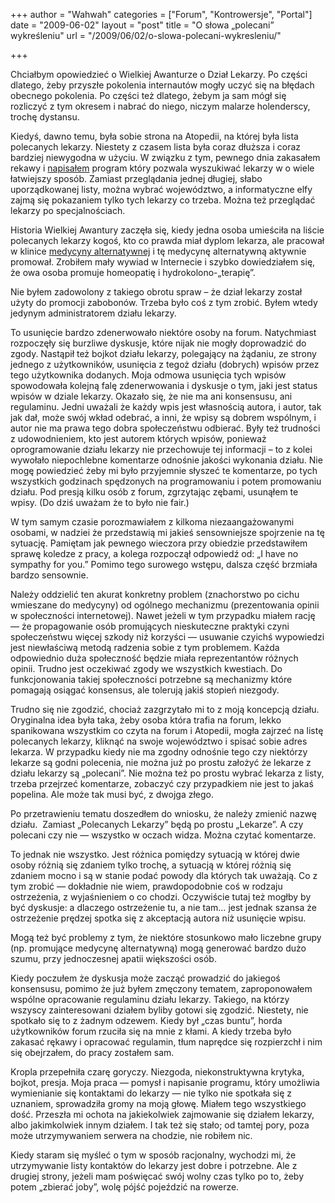 +++
author = "Wahwah"
categories = ["Forum", "Kontrowersje", "Portal"]
date = "2009-06-02"
layout = "post"
title = "O słowa „polecani” wykreśleniu"
url = "/2009/06/02/o-slowa-polecani-wykresleniu/"

+++

Chciałbym opowiedzieć o Wielkiej Awanturze o Dział Lekarzy. Po części dlatego, żeby przyszłe pokolenia internautów mogły uczyć się na błędach obecnego pokolenia. Po części też dlatego, żebym ja sam mógł się rozliczyć z tym okresem i nabrać do niego, niczym malarze holenderscy, trochę dystansu.

<!--more-->

Kiedyś, dawno temu, była sobie strona na Atopedii, na której była lista polecanych lekarzy. Niestety z czasem lista była coraz dłuższa i coraz bardziej niewygodna w użyciu. W związku z tym, pewnego dnia zakasałem rekawy i [napisałem][1] program który pozwala wyszukiwać lekarzy w o wiele łatwiejszy sposób. Zamiast przeglądania jednej długiej, słabo uporządkowanej listy, można wybrać województwo, a informatyczne elfy zajmą się pokazaniem tylko tych lekarzy co trzeba. Można też przeglądać lekarzy po specjalnościach.

Historia Wielkiej Awantury zaczęła się, kiedy jedna osoba umieściła na liście polecanych lekarzy kogoś, kto co prawda miał dyplom lekarza, ale pracował w klinice [medycyny alternatywnej][2] i tę medycynę alternatywną aktywnie promował. Zrobiłem mały wywiad w Internecie i szybko dowiedziałem się, że owa osoba promuje homeopatię i hydrokolono-„terapię”.

Nie byłem zadowolony z takiego obrotu spraw &#8211; że dział lekarzy został użyty do promocji zabobonów. Trzeba było coś z tym zrobić. Byłem wtedy jedynym administratorem działu lekarzy.

To usunięcie bardzo zdenerwowało niektóre osoby na forum. Natychmiast rozpoczęły się burzliwe dyskusje, które nijak nie mogły doprowadzić do zgody. Nastąpił też bojkot działu lekarzy, polegający na żądaniu, ze strony jednego z użytkowników, usunięcia z tegoż działu (dobrych) wpisów przez tego użytkownika dodanych. Moja odmowa usunięcia tych wpisów spowodowała kolejną falę zdenerwowania i dyskusje o tym, jaki jest status wpisów w dziale lekarzy. Okazało się, że nie ma ani konsensusu, ani regulaminu. Jedni uważali że każdy wpis jest własnością autora, i autor, tak jak dał, może swój wkład odebrać, a inni, że wpisy są dobrem wspólnym, i autor nie ma prawa tego dobra społeczeństwu odbierać. Były też trudności z udowodnieniem, kto jest autorem których wpisów, ponieważ oprogramowanie działu lekarzy nie przechowuje tej informacji &#8211; to z kolei wywołało niepochlebne komentarze odnośnie jakości wykonania działu. Nie mogę powiedzieć żeby mi było przyjemnie słyszeć te komentarze, po tych wszystkich godzinach spędzonych na programowaniu i potem promowaniu działu. Pod presją kilku osób z forum, zgrzytając zębami, usunąłem te wpisy. (Do dziś uważam że to było nie fair.)

W tym samym czasie porozmawiałem z kilkoma niezaangażowanymi osobami, w nadziei że przedstawią mi jakieś sensowniejsze spojrzenie na tę sytuację. Pamiętam jak pewnego wieczora przy obiedzie przedstawiłem sprawę koledze z pracy, a kolega rozpoczął odpowiedź od: „I have no sympathy for you.” Pomimo tego surowego wstępu, dalsza część brzmiała bardzo sensownie.

Należy oddzielić ten akurat konkretny problem (znachorstwo po cichu wmieszane do medycyny) od ogólnego mechanizmu (prezentowania opinii w społeczności internetowej). Nawet jeżeli w tym przypadku miałem rację — że propagowanie osób promujących nieskuteczne praktyki czyni społeczeństwu więcej szkody niż korzyści — usuwanie czyichś wypowiedzi jest niewłaściwą metodą radzenia sobie z tym problemem. Każda odpowiednio duża społeczność będzie miała reprezentantów różnych opinii. Trudno jest oczekiwać zgody we wszystkich kwestiach. Do funkcjonowania takiej społeczności potrzebne są mechanizmy które pomagają osiągać konsensus, ale tolerują jakiś stopień niezgody.

Trudno się nie zgodzić, chociaż zazgrzytało mi to z moją koncepcją działu.  Oryginalna idea była taka, żeby osoba która trafia na forum, lekko spanikowana wszystkim co czyta na forum i Atopedii, mogła zajrzeć na listę polecanych lekarzy, kliknąć na swoje województwo i spisać sobie adres lekarza. W przypadku kiedy nie ma zgodny odnośnie tego czy niektórzy lekarze są godni polecenia, nie można już po prostu założyć że lekarze z działu lekarzy są „polecani”. Nie można też po prostu wybrać lekarza z listy, trzeba przejrzeć komentarze, zobaczyć czy przypadkiem nie jest to jakaś popelina. Ale może tak musi być, z dwojga złego.

Po przetrawieniu tematu doszedłem do wniosku, że należy zmienić nazwę działu.  Zamiast „Polecanych Lekarzy” będą po prostu „Lekarze”. A czy polecani czy nie — wszystko w oczach widza. Można czytać komentarze.

To jednak nie wszystko. Jest różnica pomiędzy sytuacją w której dwie osoby różnią się zdaniem tylko trochę, a sytuacją w której różnią się zdaniem mocno i są w stanie podać powody dla których tak uważają. Co z tym zrobić — dokładnie nie wiem, prawdopodobnie coś w rodzaju ostrzeżenia, z wyjaśnieniem o co chodzi. Oczywiście tutaj też mogłby by być dyskusje: a dlaczego ostrzeżenie tu, a nie tam&#8230; jest jednak szansa że ostrzeżenie prędzej spotka się z akceptacją autora niż usunięcie wpisu.

Mogą też być problemy z tym, że niektóre stosunkowo mało liczebne grupy (np. promujące medycynę alternatywną) mogą generować bardzo dużo szumu, przy jednoczesnej apatii większości osób.

Kiedy poczułem że dyskusja może zacząć prowadzić do jakiegoś konsensusu, pomimo że już byłem zmęczony tematem, zaproponowałem wspólne opracowanie regulaminu działu lekarzy. Takiego, na którzy wszyscy zainteresowani działem byliby gotowi się zgodzić. Niestety, nie spotkało się to z żadnym odzewem. Kiedy był „czas buntu”, horda użytkowników forum rzuciła się na mnie z kłami. A kiedy trzeba było zakasać rękawy i opracować regulamin, tłum naprędce się rozpierzchł i nim się obejrzałem, do pracy zostałem sam.

Kropla przepełniła czarę goryczy. Niezgoda, niekonstruktywna krytyka, bojkot, presja. Moja praca — pomysł i napisanie programu, który umożliwia wymienianie się kontaktami do lekarzy — nie tylko nie spotkała się z uznaniem, sprowadziła gromy na moją głowę. Miałem tego wszystkiego dość. Przeszła mi ochota na jakiekolwiek zajmowanie się działem lekarzy, albo jakimkolwiek innym działem. I tak też się stało; od tamtej pory, poza może utrzymywaniem serwera na chodzie, nie robiłem nic.

Kiedy staram się myśleć o tym w sposób racjonalny, wychodzi mi, że utrzymywanie listy kontaktów do lekarzy jest dobre i potrzebne. Ale z drugiej strony, jeżeli mam poświęcać swój wolny czas tylko po to, żeby potem „zbierać joby”, wolę pójść pojeździć na rowerze.

 [1]: http://www.atopowe-zapalenie.pl/forum/viewtopic.php?p=49269#p49269
 [2]: http://www.atopowe-zapalenie.pl/atopedia/Krytyka_medycyny_alternatywnej